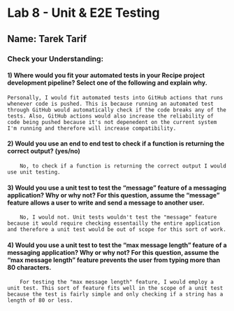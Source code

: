 # Lab 8 - Unit & E2E Testing
## Name: Tarek Tarif
### Check your Understanding:

#### 1) Where would you fit your automated tests in your Recipe project development pipeline? Select one of the following and explain why.
    Personally, I would fit automated tests into GitHub actions that runs whenever code is pushed. This is because running an automated test through GitHub would automatically check if the code breaks any of the tests. Also, GitHub actions would also increase the reliability of code being pushed because it's not depenedent on the current system I'm running and therefore will increase compatibility.

#### 2) Would you use an end to end test to check if a function is returning the correct output? (yes/no)
```
    No, to check if a function is returning the correct output I would use unit testing.
```

#### 3) Would you use a unit test to test the “message” feature of a messaging application? Why or why not? For this question, assume the “message” feature allows a user to write and send a message to another user.
```
    No, I would not. Unit tests wouldn't test the "message" feature because it would require checking essentailly the entire application and therefore a unit test would be out of scope for this sort of work.
```

#### 4) Would you use a unit test to test the “max message length” feature of a messaging application? Why or why not? For this question, assume the “max message length” feature prevents the user from typing more than 80 characters.
```
    For testing the "max message length" feature, I would employ a unit test. This sort of feature fits well in the scope of a unit test because the test is fairly simple and only checking if a string has a length of 80 or less.
```